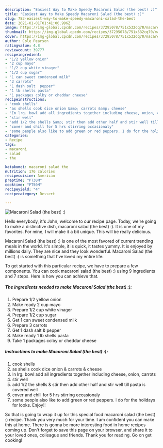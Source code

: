 ```yaml
---
description: "Easiest Way to Make Speedy Macaroni Salad (the best) :)"
title: "Easiest Way to Make Speedy Macaroni Salad (the best) :)"
slug: 783-easiest-way-to-make-speedy-macaroni-salad-the-best
date: 2021-01-01T01:41:00.996Z
image: https://img-global.cpcdn.com/recipes/37295078/751x532cq70/macaroni-salad-the-best-recipe-main-photo.jpg
thumbnail: https://img-global.cpcdn.com/recipes/37295078/751x532cq70/macaroni-salad-the-best-recipe-main-photo.jpg
cover: https://img-global.cpcdn.com/recipes/37295078/751x532cq70/macaroni-salad-the-best-recipe-main-photo.jpg
author: Cole Pearson
ratingvalue: 4.8
reviewcount: 39777
recipeingredient:
- "1/2 yellow onion"
- "2 cup mayo"
- "1/2 cup white vinager"
- "1/2 cup sugar"
- "1 can sweet condensed milk"
- "3 carrots"
- "1 dash salt  pepper"
- "1 lb shells pasta"
- "1 packages colby or cheddar cheese"
recipeinstructions:
- "cook shells"
- "as shells cook dice onion &amp; carrots &amp; cheese"
- "In lrg. bowl add all ingredients together including cheese, onion, carrots"
- "stir well"
- "add 1/2 the shells &amp; stir then add other half and stir well till pasta is covered well"
- "cover and chill for 5 hrs stirring occasionaly"
- "some people also like to add green or red peppers. I do for the holidays for looks. Enjoy!!"
categories:
- Recipe
tags:
- macaroni
- salad
- the

katakunci: macaroni salad the 
nutrition: 176 calories
recipecuisine: American
preptime: "PT30M"
cooktime: "PT50M"
recipeyield: "4"
recipecategory: Dessert

---
```



![Macaroni Salad (the best) :)](https://img-global.cpcdn.com/recipes/37295078/751x532cq70/macaroni-salad-the-best-recipe-main-photo.jpg)

Hello everybody, it's John, welcome to our recipe page. Today, we're going to make a distinctive dish, macaroni salad (the best) :). It is one of my favorites. For mine, I will make it a bit unique. This will be really delicious.

Macaroni Salad (the best) :) is one of the most favored of current trending meals in the world. It's simple, it is quick, it tastes yummy. It is enjoyed by millions daily. They are nice and they look wonderful. Macaroni Salad (the best) :) is something that I've loved my entire life.




To get started with this particular recipe, we have to prepare a few components. You can cook macaroni salad (the best) :) using 9 ingredients and 7 steps. Here is how you can achieve that.

<!--inarticleads1-->

##### The ingredients needed to make Macaroni Salad (the best) :):

1. Prepare 1/2 yellow onion
1. Make ready 2 cup mayo
1. Prepare 1/2 cup white vinager
1. Prepare 1/2 cup sugar
1. Get 1 can sweet condensed milk
1. Prepare 3 carrots
1. Get 1 dash salt &amp; pepper
1. Make ready 1 lb shells pasta
1. Take 1 packages colby or cheddar cheese




<!--inarticleads2-->

##### Instructions to make Macaroni Salad (the best) :):

1. cook shells
1. as shells cook dice onion &amp; carrots &amp; cheese
1. In lrg. bowl add all ingredients together including cheese, onion, carrots
1. stir well
1. add 1/2 the shells &amp; stir then add other half and stir well till pasta is covered well
1. cover and chill for 5 hrs stirring occasionaly
1. some people also like to add green or red peppers. I do for the holidays for looks. Enjoy!!




So that is going to wrap it up for this special food macaroni salad (the best) :) recipe. Thank you very much for your time. I am confident you can make this at home. There is gonna be more interesting food in home recipes coming up. Don't forget to save this page on your browser, and share it to your loved ones, colleague and friends. Thank you for reading. Go on get cooking!
